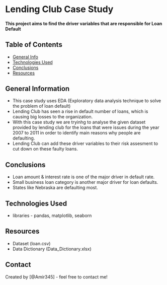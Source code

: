 # Lending Club Case Study
#### This project aims to find the driver variables that are responsible for Loan Default


## Table of Contents
* [General Info](#general-information)
* [Technologies Used](#technologies-used)
* [Conclusions](#conclusions)
* [Resources](#resources)

<!-- You can include any other section that is pertinent to your problem -->

## General Information
- This case study uses EDA (Exploratory data analysis technique to solve the problem of loan default)
- Lending Club has seen a rise in default number of loans, which is causing big losses to the organization.
- With this case study we are tryinhg to analyse the given dataset provided by lending club for the loans that were issues during the year 2007 to 2011 in order to identify main reasons why people are defaulting.
- Lending Club can add these driver variables to their risk assesment to cut down on these faulty loans.

<!-- You don't have to answer all the questions - just the ones relevant to your project. -->

## Conclusions
- Loan amount & interest rate is one of the major driver in default rate.
- Small business loan category is another major driver for loan defaults.
- States like Nebraska are defaulting most.

<!-- You don't have to answer all the questions - just the ones relevant to your project. -->


## Technologies Used
- libraries - pandas, matplotlib, seaborn

<!-- As the libraries versions keep on changing, it is recommended to mention the version of library used in this project -->

## Resources
- Dataset (loan.csv)
- Data Dictionary (Data_Dictionary.xlsx)


## Contact
Created by [@Amir345] - feel free to contact me!


<!-- Optional -->
<!-- ## License -->
<!-- This project is open source and available under the [... License](). -->

<!-- You don't have to include all sections - just the one's relevant to your project -->